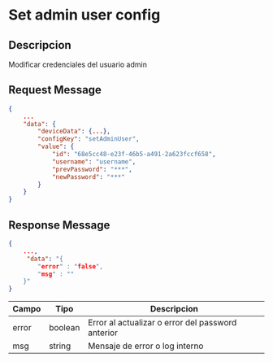 # Set admin user config

## Descripcion

Modificar credenciales del usuario admin 

## Request Message

```json
{
    ...
    "data": {
        "deviceData": {...},
        "configKey": "setAdminUser",
        "value": {
            "id": "68e5cc48-e23f-46b5-a491-2a623fccf658",
            "username": "username",
            "prevPassword": "***",
            "newPassword": "***"
        } 
    }
}
```



## Response Message
```json
{
    ...,
     "data": "{
        "error" : "false",
        "msg" : ""
    }"
}
```

| Campo | Tipo | Descripcion |
| --- | --- | --- |
| error | boolean | Error al actualizar o error del password anterior |
| msg | string | Mensaje de error o log interno|
